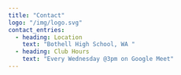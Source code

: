 ```yaml
---
title: "Contact"
logo: "/img/logo.svg"
contact_entries:
  - heading: Location
    text: "Bothell High School, WA "
  - heading: Club Hours
    text: "Every Wednesday @3pm on Google Meet"
---
```

